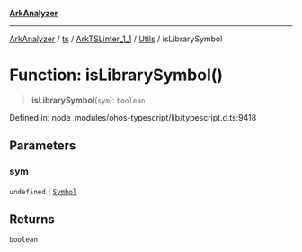 [**ArkAnalyzer**](../../../../../../../../README.md)

***

[ArkAnalyzer](../../../../../../../../globals.md) / [ts](../../../../../README.md) / [ArkTSLinter\_1\_1](../../../README.md) / [Utils](../README.md) / isLibrarySymbol

# Function: isLibrarySymbol()

> **isLibrarySymbol**(`sym`): `boolean`

Defined in: node\_modules/ohos-typescript/lib/typescript.d.ts:9418

## Parameters

### sym

`undefined` | [`Symbol`](../../../../../interfaces/Symbol.md)

## Returns

`boolean`
